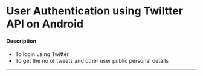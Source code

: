 # User Authentication using Twiltter API on Android
<h4> Description </h4>
<ul>
 <li>To login using Twitter</li>
  <li> To get the no of tweets and other user public personal details</li>
</ul>

_________


